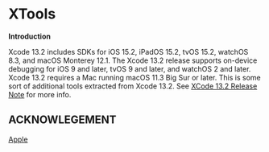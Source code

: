 # XTools

**Introduction**<div aligned="justify">Xcode 13.2 includes SDKs for iOS 15.2, iPadOS 15.2, tvOS 15.2, watchOS 8.3, and macOS Monterey 12.1. The Xcode 13.2 release supports on-device debugging for iOS 9 and later, tvOS 9 and later, and watchOS 2 and later. Xcode 13.2 requires a Mac running macOS 11.3 Big Sur or later. This is some sort of additional tools extracted from Xcode 13.2. See [XCode 13.2 Release Note](https://developer.apple.com/documentation/xcode-release-notes/xcode-13_2-release-notes) for more info.</div>

## ACKNOWLEGEMENT

[Apple](https://www.apple.com/)
